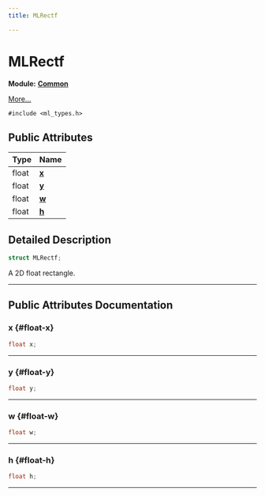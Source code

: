 ```yaml
---
title: MLRectf

---
```


# MLRectf

**Module:** **[Common](/api-ref/api/Modules/group___common/group___common.md)**



 [More...](#detailed-description)


`#include <ml_types.h>`

## Public Attributes

| Type           | Name           |
| -------------- | -------------- |
| float | **[x](/api-ref/api/Modules/group___common/struct_m_l_rectf.md#float-x)**  |
| float | **[y](/api-ref/api/Modules/group___common/struct_m_l_rectf.md#float-y)**  |
| float | **[w](/api-ref/api/Modules/group___common/struct_m_l_rectf.md#float-w)**  |
| float | **[h](/api-ref/api/Modules/group___common/struct_m_l_rectf.md#float-h)**  |

## Detailed Description

```cpp
struct MLRectf;
```


A 2D float rectangle. 





-----------
## Public Attributes Documentation

### x {#float-x}

```cpp
float x;
```






-----------

### y {#float-y}

```cpp
float y;
```






-----------

### w {#float-w}

```cpp
float w;
```






-----------

### h {#float-h}

```cpp
float h;
```






-----------


